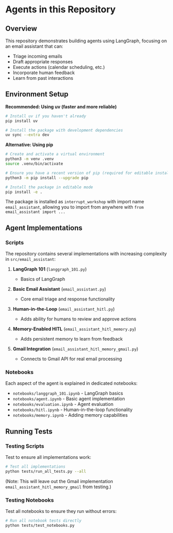 # Agents in this Repository

## Overview

This repository demonstrates building agents using LangGraph, focusing on an email assistant that can:
- Triage incoming emails
- Draft appropriate responses
- Execute actions (calendar scheduling, etc.)
- Incorporate human feedback
- Learn from past interactions

## Environment Setup

**Recommended: Using uv (faster and more reliable)**

```bash
# Install uv if you haven't already
pip install uv

# Install the package with development dependencies
uv sync --extra dev
```

**Alternative: Using pip**

```bash
# Create and activate a virtual environment
python3 -m venv .venv
source .venv/bin/activate

# Ensure you have a recent version of pip (required for editable installs with pyproject.toml)
python3 -m pip install --upgrade pip

# Install the package in editable mode
pip install -e .
```

The package is installed as `interrupt_workshop` with import name `email_assistant`, allowing you to import from anywhere with `from email_assistant import ...`

## Agent Implementations

### Scripts 

The repository contains several implementations with increasing complexity in `src/email_assistant`:

1. **LangGraph 101** (`langgraph_101.py`)
   - Basics of LangGraph 

2. **Basic Email Assistant** (`email_assistant.py`)
   - Core email triage and response functionality

3. **Human-in-the-Loop** (`email_assistant_hitl.py`) 
   - Adds ability for humans to review and approve actions

4. **Memory-Enabled HITL** (`email_assistant_hitl_memory.py`)
   - Adds persistent memory to learn from feedback

5. **Gmail Integration** (`email_assistant_hitl_memory_gmail.py`)
   - Connects to Gmail API for real email processing

### Notebooks

Each aspect of the agent is explained in dedicated notebooks:
- `notebooks/langgraph_101.ipynb` - LangGraph basics
- `notebooks/agent.ipynb` - Basic agent implementation
- `notebooks/evaluation.ipynb` - Agent evaluation
- `notebooks/hitl.ipynb` - Human-in-the-loop functionality
- `notebooks/memory.ipynb` - Adding memory capabilities

## Running Tests

### Testing Scripts

Test to ensure all implementations work:

```bash
# Test all implementations
python tests/run_all_tests.py --all
```

(Note: This will leave out the Gmail implementation `email_assistant_hitl_memory_gmail` from testing.)

### Testing Notebooks

Test all notebooks to ensure they run without errors:

```bash
# Run all notebook tests directly
python tests/test_notebooks.py
```

